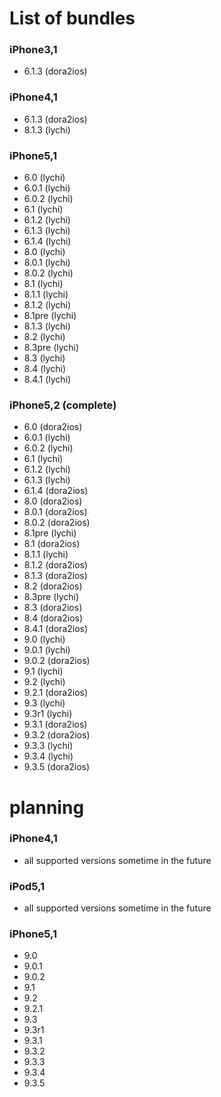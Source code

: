 # List of bundles

### iPhone3,1
- 6.1.3 (dora2ios)

### iPhone4,1
- 6.1.3 (dora2ios)
- 8.1.3 (lychi)

### iPhone5,1
- 6.0 (lychi)
- 6.0.1 (lychi)
- 6.0.2 (lychi)
- 6.1 (lychi)
- 6.1.2 (lychi)
- 6.1.3 (lychi)
- 6.1.4 (lychi)
- 8.0 (lychi)
- 8.0.1 (lychi)
- 8.0.2 (lychi)
- 8.1 (lychi)
- 8.1.1 (lychi)
- 8.1.2 (lychi)
- 8.1pre (lychi)
- 8.1.3 (lychi)
- 8.2 (lychi)
- 8.3pre (lychi)
- 8.3 (lychi)
- 8.4 (lychi)
- 8.4.1 (lychi)


### iPhone5,2 (complete)
- 6.0 (dora2ios)
- 6.0.1 (lychi)
- 6.0.2 (lychi)
- 6.1 (lychi)
- 6.1.2 (lychi)
- 6.1.3 (lychi)
- 6.1.4 (dora2ios)
- 8.0 (dora2ios)
- 8.0.1 (dora2ios)
- 8.0.2 (dora2ios)
- 8.1pre (lychi)
- 8.1 (dora2ios)
- 8.1.1 (lychi)
- 8.1.2 (dora2ios)
- 8.1.3 (dora2ios)
- 8.2 (dora2ios)
- 8.3pre (lychi)
- 8.3 (dora2ios)
- 8.4 (dora2ios)
- 8.4.1 (dora2ios)
- 9.0 (lychi)
- 9.0.1 (lychi)
- 9.0.2 (dora2ios)
- 9.1 (lychi)
- 9.2 (lychi)
- 9.2.1 (dora2ios)
- 9.3 (lychi)
- 9.3r1 (lychi)
- 9.3.1 (dora2ios)
- 9.3.2 (dora2ios)
- 9.3.3 (lychi)
- 9.3.4 (lychi)
- 9.3.5 (dora2ios)

# planning

### iPhone4,1
- all supported versions sometime in the future

### iPod5,1
- all supported versions sometime in the future

### iPhone5,1
- 9.0 
- 9.0.1 
- 9.0.2 
- 9.1 
- 9.2 
- 9.2.1 
- 9.3 
- 9.3r1 
- 9.3.1 
- 9.3.2 
- 9.3.3 
- 9.3.4 
- 9.3.5 
